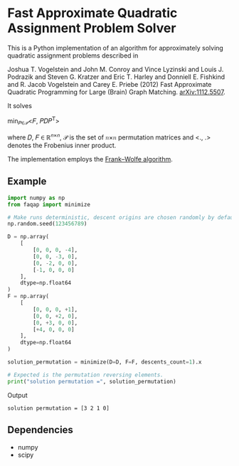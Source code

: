 # Fast Approximate Quadratic Assignment Problem Solver

This is a Python implementation of an algorithm for approximately solving quadratic
assignment problems described in

Joshua T. Vogelstein and John M. Conroy and Vince Lyzinski and Louis J. Podrazik and
Steven G. Kratzer and Eric T. Harley and Donniell E. Fishkind and
R. Jacob Vogelstein and Carey E. Priebe
(2012) Fast Approximate Quadratic Programming for Large (Brain) Graph Matching.
[arXiv:1112.5507](https://arxiv.org/abs/1112.5507).

It solves

min<sub>𝑃∈𝒫</sub><𝐹, 𝑃𝐷𝑃<sup>𝖳</sup>>

where 𝐷, 𝐹 ∈ ℝ<sup>𝑛×𝑛</sup>, 𝒫 is the set of 𝑛×𝑛 permutation matrices
and <., .> denotes the Frobenius inner product.

The implementation employs the
[Frank–Wolfe algorithm](https://en.wikipedia.org/wiki/Frank%E2%80%93Wolfe_algorithm).


## Example
```python
import numpy as np
from faqap import minimize

# Make runs deterministic, descent origins are chosen randomly by default.
np.random.seed(123456789)

D = np.array(
    [
        [0, 0, 0, -4],
        [0, 0, -3, 0],
        [0, -2, 0, 0],
        [-1, 0, 0, 0]
    ],
    dtype=np.float64
)
F = np.array(
    [
        [0, 0, 0, +1],
        [0, 0, +2, 0],
        [0, +3, 0, 0],
        [+4, 0, 0, 0]
    ],
    dtype=np.float64
)

solution_permutation = minimize(D=D, F=F, descents_count=1).x

# Expected is the permutation reversing elements.
print("solution permutation =", solution_permutation)

```

Output
```
solution permutation = [3 2 1 0]
```

## Dependencies
* numpy
* scipy
